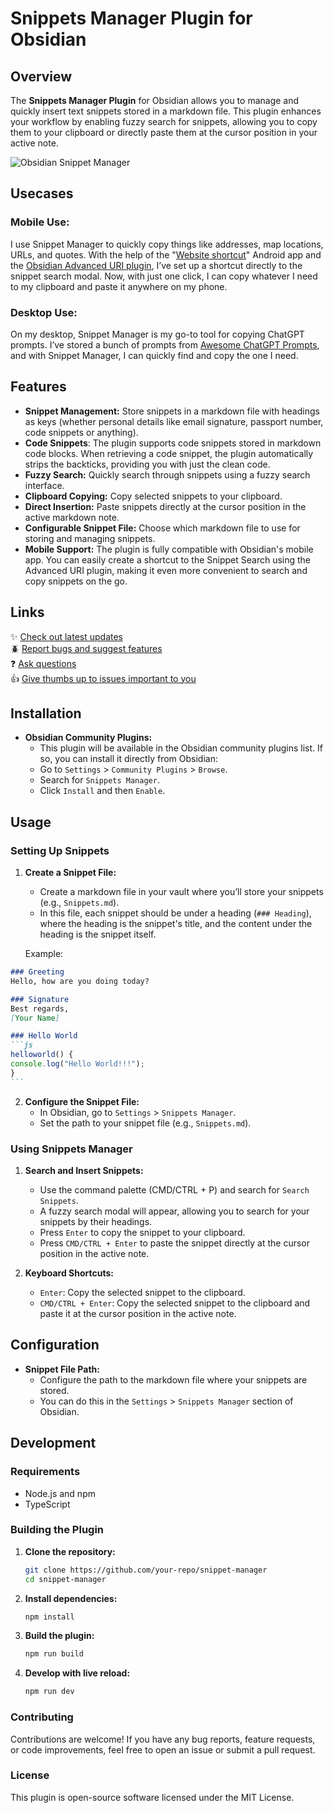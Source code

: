 
# Snippets Manager Plugin for Obsidian

## Overview

The **Snippets Manager Plugin** for Obsidian allows you to manage and quickly insert text snippets stored in a markdown file. This plugin enhances your workflow by enabling fuzzy search for snippets, allowing you to copy them to your clipboard or directly paste them at the cursor position in your active note.

![Obsidian Snippet Manager](https://github.com/user-attachments/assets/95f10833-faff-4313-8263-89dae134c60b)


## Usecases

### Mobile Use:
I use Snippet Manager to quickly copy things like addresses, map locations, URLs, and quotes. With the help of the "[Website shortcut](https://play.google.com/store/apps/details?id=com.deltacdev.websiteshortcut&hl=en_IN)" Android app and the [Obsidian Advanced URI plugin](https://github.com/Vinzent03/obsidian-advanced-uri), I’ve set up a shortcut directly to the snippet search modal. Now, with just one click, I can copy whatever I need to my clipboard and paste it anywhere on my phone.


### Desktop Use:
On my desktop, Snippet Manager is my go-to tool for copying ChatGPT prompts. I’ve stored a bunch of prompts from [Awesome ChatGPT Prompts](https://github.com/f/awesome-chatgpt-prompts), and with Snippet Manager, I can quickly find and copy the one I need.


## Features

- **Snippet Management:** Store snippets in a markdown file with headings as keys (whether personal details like email signature, passport number, code snippets or anything).
- **Code Snippets**: The plugin supports code snippets stored in markdown code blocks. When retrieving a code snippet, the plugin automatically strips the backticks, providing you with just the clean code.
- **Fuzzy Search:** Quickly search through snippets using a fuzzy search interface.
- **Clipboard Copying:** Copy selected snippets to your clipboard.
- **Direct Insertion:** Paste snippets directly at the cursor position in the active markdown note.
- **Configurable Snippet File:** Choose which markdown file to use for storing and managing snippets.
- **Mobile Support:** The plugin is fully compatible with Obsidian's mobile app. You can easily create a shortcut to the Snippet Search using the Advanced URI plugin, making it even more convenient to search and copy snippets on the go.

## Links

✨ [Check out latest updates](https://github.com/ramandv/obsidian-snippets-manager/releases)<br>
🪲 [Report bugs and suggest features](https://github.com/ramandv/obsidian-snippets-manager/issues)<br>
❓ [Ask questions](https://github.com/ramandv/obsidian-snippets-manager/discussions/new?category=q-a)<br>
👍 [Give thumbs up to issues important to you](https://github.com/ramandv/obsidian-snippets-manager/issues)<br>



## Installation

- **Obsidian Community Plugins:**
	- This plugin will  be available in the Obsidian community plugins list. If so, you can install it directly from Obsidian:
	 - Go to `Settings` > `Community Plugins` > `Browse`.
	 - Search for `Snippets Manager`.
	 - Click `Install` and then `Enable`.

## Usage

### Setting Up Snippets

1. **Create a Snippet File:**
   - Create a markdown file in your vault where you’ll store your snippets (e.g., `Snippets.md`).
   - In this file, each snippet should be under a heading (`### Heading`), where the heading is the snippet's title, and the content under the heading is the snippet itself.

   Example:
````markdown
### Greeting
Hello, how are you doing today?

### Signature
Best regards,
[Your Name]

### Hello World
```js
helloworld() {
console.log("Hello World!!!"); 
}
```
````

2. **Configure the Snippet File:**
   - In Obsidian, go to `Settings` > `Snippets Manager`.
   - Set the path to your snippet file (e.g., `Snippets.md`).

### Using Snippets Manager

1. **Search and Insert Snippets:**
   - Use the command palette (CMD/CTRL + P) and search for `Search Snippets`.
   - A fuzzy search modal will appear, allowing you to search for your snippets by their headings.
   - Press `Enter` to copy the snippet to your clipboard.
   - Press `CMD/CTRL + Enter` to paste the snippet directly at the cursor position in the active note.

2. **Keyboard Shortcuts:**
   - `Enter`: Copy the selected snippet to the clipboard.
   - `CMD/CTRL + Enter`: Copy the selected snippet to the clipboard and paste it at the cursor position in the active note.

## Configuration

- **Snippet File Path:**
  - Configure the path to the markdown file where your snippets are stored.
  - You can do this in the `Settings` > `Snippets Manager` section of Obsidian.

## Development

### Requirements

- Node.js and npm
- TypeScript

### Building the Plugin

1. **Clone the repository:**
   ```bash
   git clone https://github.com/your-repo/snippet-manager
   cd snippet-manager
   ```

2. **Install dependencies:**
   ```bash
   npm install
   ```

3. **Build the plugin:**
   ```bash
   npm run build
   ```

4. **Develop with live reload:**
   ```bash
   npm run dev
   ```

### Contributing

Contributions are welcome! If you have any bug reports, feature requests, or code improvements, feel free to open an issue or submit a pull request.

### License

This plugin is open-source software licensed under the MIT License.
